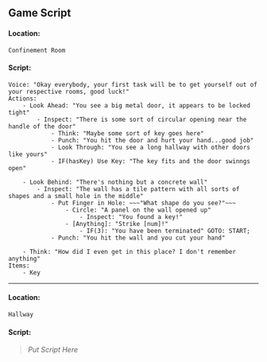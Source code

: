 ## Game Script
#### Location: 
    Confinement Room
#### Script:
    Voice: "Okay everybody, your first task will be to get yourself out of your respective rooms, good luck!"
    Actions:
        - Look Ahead: "You see a big metal door, it appears to be locked tight"
            - Inspect: "There is some sort of circular opening near the handle of the door"
                - Think: "Maybe some sort of key goes here"
                - Punch: "You hit the door and hurt your hand...good job"
                - Look Through: "You see a long hallway with other doors like yours"
                - IF(hasKey) Use Key: "The key fits and the door swinngs open"
                
        - Look Behind: "There's nothing but a concrete wall"
            - Inspect: "The wall has a tile pattern with all sorts of shapes and a small hole in the middle"
                - Put Finger in Hole: ~~~"What shape do you see?"~~~
                    - Circle: "A panel on the wall opened up"
                        - Inspect: "You found a key!"
                    - [Anything]: "Strike [num]!"
                        - IF(3): "You have been terminated" GOTO: START;
                - Punch: "You hit the wall and you cut your hand"
                
        - Think: "How did I even get in this place? I don't remember anything"
    Items:
        - Key
---
#### Location: 
    Hallway
#### Script:
> _Put Script Here_
